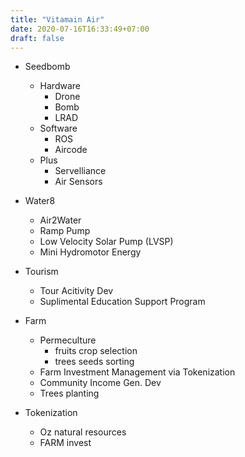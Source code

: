 ```yaml
---
title: "Vitamain Air"
date: 2020-07-16T16:33:49+07:00
draft: false
---
```


+ Seedbomb 
    - Hardware
        - Drone
        - Bomb
        - LRAD
    - Software
        - ROS
        - Aircode
    - Plus
        - Servelliance
        - Air Sensors

+ Water8
    - Air2Water
    - Ramp Pump
    - Low Velocity Solar Pump (LVSP)
    - Mini Hydromotor Energy

+ Tourism
    - Tour Acitivity Dev
    - Suplimental Education Support Program 

+ Farm
    - Permeculture
        + fruits crop selection
        + trees seeds sorting 
    - Farm Investment Management via Tokenization
    - Community Income Gen. Dev
    - Trees planting

+ Tokenization
    - Oz natural resources
    - FARM invest
